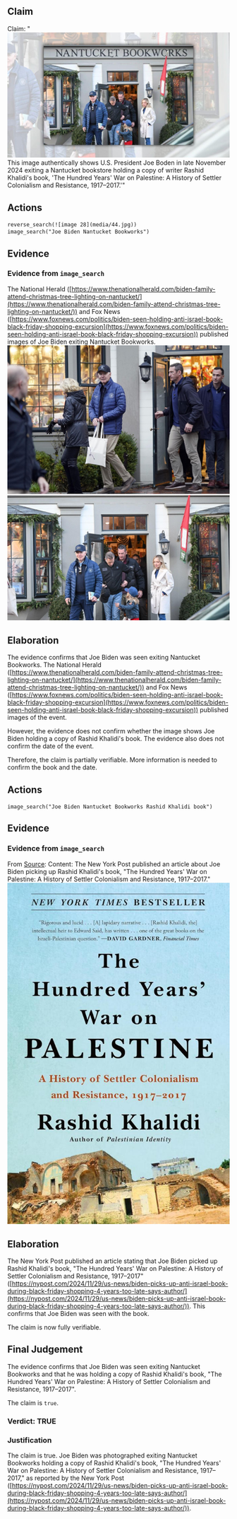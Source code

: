 ## Claim
Claim: "![image 28](media/44.jpg) This image authentically shows U.S. President Joe Boden in late November 2024 exiting a Nantucket bookstore holding a copy of writer Rashid Khalidi's book, 'The Hundred Years' War on Palestine: A History of Settler Colonialism and Resistance, 1917–2017.'"

## Actions
```
reverse_search(![image 28](media/44.jpg))
image_search("Joe Biden Nantucket Bookworks")
```

## Evidence
### Evidence from `image_search`
The National Herald ([https://www.thenationalherald.com/biden-family-attend-christmas-tree-lighting-on-nantucket/](https://www.thenationalherald.com/biden-family-attend-christmas-tree-lighting-on-nantucket/)) and Fox News ([https://www.foxnews.com/politics/biden-seen-holding-anti-israel-book-black-friday-shopping-excursion](https://www.foxnews.com/politics/biden-seen-holding-anti-israel-book-black-friday-shopping-excursion)) published images of Joe Biden exiting Nantucket Bookworks. ![image 7574](media/2025-08-29_21-57-1756504642-896672.jpg) ![image 7575](media/2025-08-29_21-57-1756504643-041301.jpg)


## Elaboration
The evidence confirms that Joe Biden was seen exiting Nantucket Bookworks. The National Herald ([https://www.thenationalherald.com/biden-family-attend-christmas-tree-lighting-on-nantucket/](https://www.thenationalherald.com/biden-family-attend-christmas-tree-lighting-on-nantucket/)) and Fox News ([https://www.foxnews.com/politics/biden-seen-holding-anti-israel-book-black-friday-shopping-excursion](https://www.foxnews.com/politics/biden-seen-holding-anti-israel-book-black-friday-shopping-excursion)) published images of the event.

However, the evidence does not confirm whether the image shows Joe Biden holding a copy of Rashid Khalidi's book. The evidence also does not confirm the date of the event.

Therefore, the claim is partially verifiable. More information is needed to confirm the book and the date.


## Actions
```
image_search("Joe Biden Nantucket Bookworks Rashid Khalidi book")
```

## Evidence
### Evidence from `image_search`
From [Source](https://nypost.com/2024/11/29/us-news/biden-picks-up-anti-israel-book-during-black-friday-shopping-4-years-too-late-says-author/): 
Content: The New York Post published an article about Joe Biden picking up Rashid Khalidi's book, "The Hundred Years' War on Palestine: A History of Settler Colonialism and Resistance, 1917–2017." ![image 7583](media/2025-08-29_21-57-1756504661-558424.jpg)


## Elaboration
The New York Post published an article stating that Joe Biden picked up Rashid Khalidi's book, "The Hundred Years' War on Palestine: A History of Settler Colonialism and Resistance, 1917–2017" ([https://nypost.com/2024/11/29/us-news/biden-picks-up-anti-israel-book-during-black-friday-shopping-4-years-too-late-says-author/](https://nypost.com/2024/11/29/us-news/biden-picks-up-anti-israel-book-during-black-friday-shopping-4-years-too-late-says-author/)). This confirms that Joe Biden was seen with the book.

The claim is now fully verifiable.


## Final Judgement
The evidence confirms that Joe Biden was seen exiting Nantucket Bookworks and that he was holding a copy of Rashid Khalidi's book, "The Hundred Years' War on Palestine: A History of Settler Colonialism and Resistance, 1917–2017".

The claim is `true`.

### Verdict: TRUE

### Justification
The claim is true. Joe Biden was photographed exiting Nantucket Bookworks holding a copy of Rashid Khalidi's book, "The Hundred Years' War on Palestine: A History of Settler Colonialism and Resistance, 1917–2017," as reported by the New York Post ([https://nypost.com/2024/11/29/us-news/biden-picks-up-anti-israel-book-during-black-friday-shopping-4-years-too-late-says-author/](https://nypost.com/2024/11/29/us-news/biden-picks-up-anti-israel-book-during-black-friday-shopping-4-years-too-late-says-author/)).
